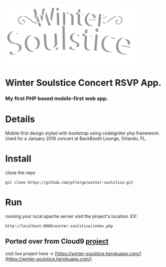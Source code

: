 ![winter-soulstice](http://github.com/ptlergo/winter-soulstice/blob/master/images/winter-title.png)

# Winter Soulstice Concert RSVP App.
### My first PHP based mobile-first web app.

# Details
Mobile first design styled with bootstrap using codeigniter php framework.
Used for a January 2016 concert at BackBooth Lounge, Orlando, FL.

# Install
clone the repo
```
git clone https://github.com/ptlergo/winter-soulstice.git
```

# Run
running your local apache server visit the project's location. EX:
```
http://localhost:8080/winter-soulstice/index.php
```

## Ported over from Cloud9 [project](https://wintersoulstice-ptlergo.c9users.io/)
visit live project here -> [https://winter-soulstice.herokuapp.com/](https://winter-soulstice.herokuapp.com/)
